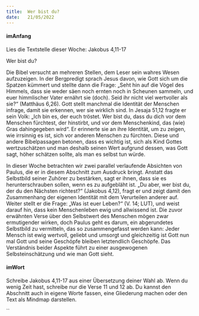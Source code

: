```yaml
---
title:  Wer bist du?
date:   21/05/2022
---
```


#### imAnfang

Lies die Textstelle dieser Woche: Jakobus 4,11-17

Wer bist du?

Die Bibel versucht an mehreren Stellen, dem Leser sein wahres Wesen aufzuzeigen. In der Bergpredigt sprach Jesus davon, wie Gott sich um die Spatzen kümmert und stellte dann die Frage: „Seht hin auf die Vögel des Himmels, dass sie weder säen noch ernten noch in Scheunen sammeln, und euer himmlischer Vater ernährt sie (doch). Seid ihr nicht viel wertvoller als sie?“ (Matthäus 6,26). Gott stellt manchmal die Identität der Menschen infrage, damit sie erkennen, wer sie wirklich sind. In Jesaja 51,12 fragte er sein Volk: „Ich bin es, der euch tröstet. Wer bist du, dass du dich vor dem Menschen fürchtest, der hinstirbt, und vor dem Menschenkind, das (wie) Gras dahingegeben wird“. Er erinnerte sie an ihre Identität, um zu zeigen, wie irrsinnig es ist, sich vor anderen Menschen zu fürchten. Diese und andere Bibelpassagen betonen, dass es wichtig ist, sich als Kind Gottes wertzuschätzen und man deshalb seinen Wert aufgrund dessen, was Gott sagt, höher schätzen sollte, als man es selbst tun würde.

In dieser Woche betrachten wir zwei parallel verlaufende Absichten von Paulus, die er in diesem Abschnitt zum Ausdruck bringt. Anstatt das Selbstbild seiner Zuhörer zu bestärken, sagt er ihnen, dass sie es herunterschrauben sollen, wenn es zu aufgebläht ist. „Du aber, wer bist du, der du den Nächsten richtest?“ (Jakobus 4,12), fragt er und zeigt damit den Zusammenhang der eigenen Identität mit dem Verurteilen anderer auf. Weiter stellt er die Frage: „Was ist euer Leben?“ (V. 14; LUT), und weist darauf hin, dass kein Menschenleben ewig und allwissend ist. Die zuvor erwähnten Verse über den Selbstwert des Menschen mögen zwar ermutigender wirken, doch Paulus geht es darum, ein abgerundetes Selbstbild zu vermitteln, das so zusammengefasst werden kann: Jeder Mensch ist ewig wertvoll, geliebt und umsorgt und gleichzeitig ist Gott nun mal Gott und seine Geschöpfe bleiben letztendlich Geschöpfe. Das Verständnis beider Aspekte führt zu einer ausgewogenen Selbsteinschätzung und wie man Gott sieht.


#### imWort

Schreibe Jakobus 4,11-17 aus einer Übersetzung deiner Wahl ab. Wenn du wenig Zeit hast, schreibe nur die Verse 11 und 12 ab. Du kannst den Abschnitt auch in eigene Worte fassen, eine Gliederung machen oder den Text als Mindmap darstellen.

``

